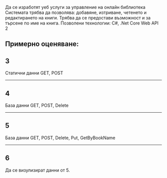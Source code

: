 Да се изработят уеб услуги за управление на онлайн библиотека
Системата трябва да позволява: добавяне, изтриване, четенето и редактирането на книги. Трябва да се предостави възможност и за търсене по име на книга.
Позволени технологии: C#, .Net Core Web API 2

Примерно оценяване:
-----------
3
-----------
Статични данни
GET, POST


-----------
4
-----------
База данни
GET, POST, Delete


-----------
5
-----------
База данни
GET, POST, Delete, Put, GetByBookName


-----------
6
-----------
Да се визулизират данни от 5.
